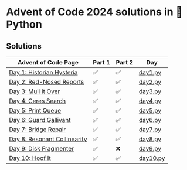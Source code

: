 # Advent of Code 2024 solutions in 🐍 Python

## Solutions

| Advent of Code Page                                                 | Part 1 | Part 2 | Day                      |
|---------------------------------------------------------------------|--------|--------|--------------------------|
| [Day 1: Historian Hysteria](https://adventofcode.com/2024/day/1)    | ✅     | ✅     | [day1.py](aoc/day1.py)   |
| [Day 2: Red-Nosed Reports](https://adventofcode.com/2024/day/2)     | ✅     | ✅     | [day2.py](aoc/day2.py)   |
| [Day 3: Mull It Over](https://adventofcode.com/2024/day/3)          | ✅     | ✅     | [day3.py](aoc/day3.py)   |
| [Day 4: Ceres Search](https://adventofcode.com/2024/day/4)          | ✅     | ✅     | [day4.py](aoc/day4.py)   |
| [Day 5: Print Queue](https://adventofcode.com/2024/day/5)           | ✅     | ✅     | [day5.py](aoc/day5.py)   |
| [Day 6: Guard Gallivant](https://adventofcode.com/2024/day/6)       | ✅     | ✅     | [day6.py](aoc/day6.py)   |
| [Day 7: Bridge Repair](https://adventofcode.com/2024/day/7)         | ✅     | ✅     | [day7.py](aoc/day7.py)   |
| [Day 8: Resonant Collinearity](https://adventofcode.com/2024/day/8) | ✅     | ✅     | [day8.py](aoc/day8.py)   |
| [Day 9: Disk Fragmenter](https://adventofcode.com/2024/day/9)       | ✅     | ❌     | [day9.py](aoc/day9.py)   |
| [Day 10: Hoof It](https://adventofcode.com/2024/day/10)             | ✅     | ✅     | [day10.py](aoc/day10.py) |
